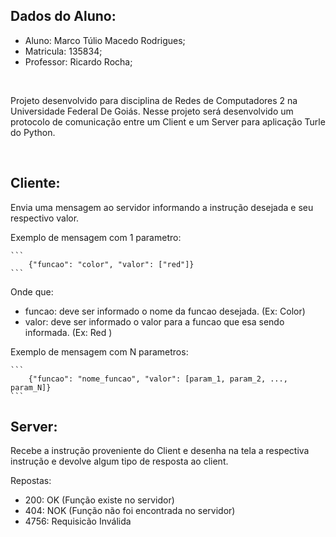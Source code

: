 ## Dados do Aluno:

* Aluno: Marco Túlio Macedo Rodrigues;
* Matricula: 135834;
* Professor: Ricardo Rocha;

<br/>

Projeto desenvolvido para disciplina de Redes de Computadores 2 na Universidade Federal De Goiás.
Nesse projeto será desenvolvido um protocolo de comunicação entre um Client e um Server para aplicação Turle do Python.

<br/>

## Cliente:
Envia uma mensagem ao servidor informando a instrução desejada e seu respectivo valor.


Exemplo de mensagem com 1 parametro:
    
    ```
        {"funcao": "color", "valor": ["red"]}
    ```

Onde que:
*   funcao: deve ser informado o nome da funcao desejada. (Ex: Color)
*   valor: deve ser informado o valor para a funcao que esa sendo informada. (Ex: Red )


Exemplo de mensagem com N parametros:
    
    ```
        {"funcao": "nome_funcao", "valor": [param_1, param_2, ..., param_N]} 
    ```

## Server: 
Recebe a instrução  proveniente do Client e desenha na tela a respectiva instrução e devolve algum tipo de resposta ao client.

Repostas:
*   200: OK (Função existe no servidor)
*   404: NOK (Função não foi encontrada no servidor)
*	4756: Requisicão Inválida
